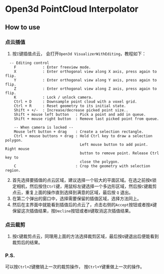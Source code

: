 # Open3d PointCloud Interpolator
## How to use
### 点云插值
1. 按`I`键插值点云， 会打开`Open3d VisualizerWithEditing`，教程如下：
```aiignore
  -- Editing control
    F            : Enter freeview mode.
    X            : Enter orthogonal view along X axis, press again to flip.
    Y            : Enter orthogonal view along Y axis, press again to flip.
    Z            : Enter orthogonal view along Z axis, press again to flip.
    K            : Lock / unlock camera.
    Ctrl + D     : Downsample point cloud with a voxel grid.
    Ctrl + R     : Reset geometry to its initial state.
    Shift + +/-  : Increase/decrease picked point size..
    Shift + mouse left button   : Pick a point and add in queue.
    Shift + mouse right button  : Remove last picked point from queue.

    -- When camera is locked --
    Mouse left button + drag    : Create a selection rectangle.
    Ctrl + mouse buttons + drag : Hold Ctrl key to draw a selection polygon.
                                  Left mouse button to add point. Right mouse
                                  button to remove point. Release Ctrl key to
                                  close the polygon.
    C                           : Crop the geometry with selection region.
```
2. 首先选择要插值的点云区域，建议选择一个较大的平面区域。在选之前按`K`锁定相机，然后按住`Ctrl`键，用鼠标左键选择一个多边形区域，然后按`C`键裁剪点云，重复上面的操作直到选择到满意的区域，最后按 `Q` 退出。
3. 在第二个弹出的窗口中，选择需要保留的插值区域，选择方法同上。
4. 然后在主界面中就能看到插值后的点云了，点击右侧的`Accept`按钮或者按`A`键保留这次插值结果，按`Decline`按钮或者`D`键取消这次插值结果。
### 点云裁剪
1. 按`C`键裁剪点云，同理用上面的方法选择裁剪区域，最后按`Q`键退出后便能看到裁剪后的结果。 

### P.S.
可以按`Ctrl+Z`键撤销上一次的裁剪操作， 按`Ctrl+Y`键重做上一次的操作。